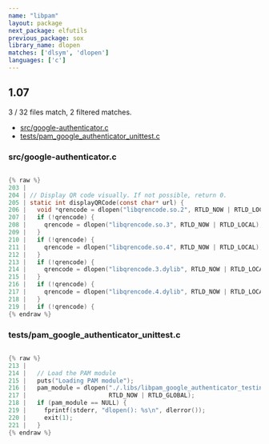 ```yaml
---
name: "libpam"
layout: package
next_package: elfutils
previous_package: sox
library_name: dlopen
matches: ['dlsym', 'dlopen']
languages: ['c']
---
```

## 1.07
3 / 32 files match, 2 filtered matches.

 - [src/google-authenticator.c](#srcgoogle-authenticatorc)
 - [tests/pam_google_authenticator_unittest.c](#testspam_google_authenticator_unittestc)

### src/google-authenticator.c

```c

{% raw %}
203 | 
204 | // Display QR code visually. If not possible, return 0.
205 | static int displayQRCode(const char* url) {
206 |   void *qrencode = dlopen("libqrencode.so.2", RTLD_NOW | RTLD_LOCAL);
207 |   if (!qrencode) {
208 |     qrencode = dlopen("libqrencode.so.3", RTLD_NOW | RTLD_LOCAL);
209 |   }
210 |   if (!qrencode) {
211 |     qrencode = dlopen("libqrencode.so.4", RTLD_NOW | RTLD_LOCAL);
212 |   }
213 |   if (!qrencode) {
214 |     qrencode = dlopen("libqrencode.3.dylib", RTLD_NOW | RTLD_LOCAL);
215 |   }
216 |   if (!qrencode) {
217 |     qrencode = dlopen("libqrencode.4.dylib", RTLD_NOW | RTLD_LOCAL);
218 |   }
219 |   if (!qrencode) {
{% endraw %}

```
### tests/pam_google_authenticator_unittest.c

```c

{% raw %}
213 | 
214 |   // Load the PAM module
215 |   puts("Loading PAM module");
216 |   pam_module = dlopen("./.libs/libpam_google_authenticator_testing.so",
217 |                       RTLD_NOW | RTLD_GLOBAL);
218 |   if (pam_module == NULL) {
219 |     fprintf(stderr, "dlopen(): %s\n", dlerror());
220 |     exit(1);
221 |   }
{% endraw %}

```